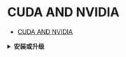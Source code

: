 # CUDA AND NVIDIA

- [CUDA AND NVIDIA](#cuda-and-nvidia)

<details>
<summary><b>安装或升级</b></summary>

参考[博客](https://blog.csdn.net/BigData_Mining/article/details/99670642)。

注意：

- 先装 NVIDIA driver，再装 CUDA。
- CUDA 对 driver 版本有要求，参考 [NVIDIA 说明](https://docs.nvidia.com/cuda/cuda-toolkit-release-notes/index.html)
- 该教程中需要双显卡切换。我们不需要。

</details>
